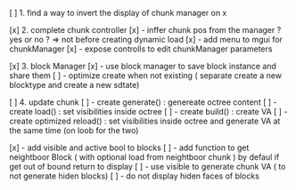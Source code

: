 [ ] 1. find a way to invert the display of chunk manager on x 

[x] 2. complete chunk controller
[x] 	- inffer chunk pos from the manager ? yes or no ? => not before creating dynamic load
[x] 	- add menu to mgui for chunkManager
[x] 	- expose controlls to edit chunkManager parameters

[x] 3. block Manager
[x]	- use block manager to save block instance and share them
[ ]	- optimize create when not existing ( separate create a new blocktype and create a new sdtate)

[ ] 4. update chunk
[ ] - create generate() : genereate octree content
[ ] - create load()     : set visibilities inside octree
[ ] - create build()    : create VA
[ ] - create optimized reload()     : set visibilities inside octree and generate VA at the same time (on loob for the two)

[x]	- add visible and active bool to blocks
[ ]	- add function to get neightboor Block ( with optional load from neightboor chunk ) by defaul if get out of bound return to display
[ ]	- use visible to generate chunk VA ( to not generate hiden blocks)
[ ] - do not display hiden faces of blocks